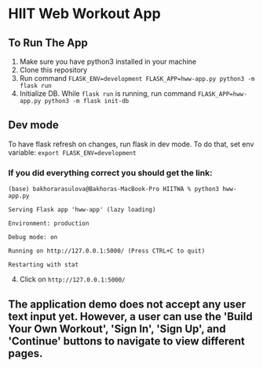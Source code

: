 # HIIT Web Workout App

## To Run The App

1. Make sure you have python3 installed in your machine
2. Clone this repository 
3. Run command `FLASK_ENV=development FLASK_APP=hww-app.py python3 -m flask run`
4. Initialize DB. While `flask run` is running, run command `FLASK_APP=hww-app.py python3 -m flask init-db`

## Dev mode
To have flask refresh on changes, run flask in dev mode. To do that, set env variable:
`export FLASK_ENV=development`

### If you did everything correct you should get the link:

`(base) bakhorarasulova@Bakhoras-MacBook-Pro HIITWA % python3 hww-app.py`

`Serving Flask app 'hww-app' (lazy loading)`

`Environment: production`
   
  `Debug mode: on`
  
  `Running on http://127.0.0.1:5000/ (Press CTRL+C to quit)`
  
  `Restarting with stat`
  
 4. Click on `http://127.0.0.1:5000/` 
 
 ## The application demo does not accept any user text input yet. However, a user can use the 'Build Your Own Workout', 'Sign In', 'Sign Up', and 'Continue' buttons to navigate to view different pages. 
